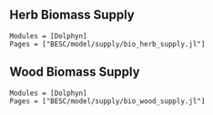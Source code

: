 ## Herb Biomass Supply
```@autodocs
Modules = [Dolphyn]
Pages = ["BESC/model/supply/bio_herb_supply.jl"]
```

## Wood Biomass Supply
```@autodocs
Modules = [Dolphyn]
Pages = ["BESC/model/supply/bio_wood_supply.jl"]
```
